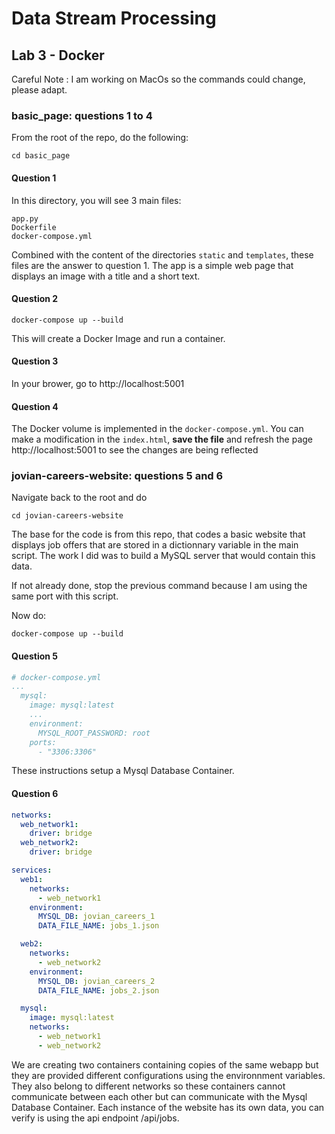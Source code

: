 # Data Stream Processing
## Lab 3 - Docker

Careful Note :
I am working on MacOs so the commands could change, please adapt.

### basic_page: questions 1 to 4

From the root of the repo, do the following:
```command
cd basic_page
```

#### Question 1

In this directory, you will see 3 main files:
```
app.py
Dockerfile
docker-compose.yml
```

Combined with the content of the directories `static` and `templates`, these files are the answer to question 1.
The app is a simple web page that displays an image with a title and a short text.

#### Question 2

```command
docker-compose up --build
```

This will create a Docker Image and run a container.

#### Question 3

In your brower, go to http://localhost:5001

#### Question 4

The Docker volume is implemented in the `docker-compose.yml`. You can make a modification in the `index.html`, **save the file** and refresh the page http://localhost:5001 to see the changes are being reflected

### jovian-careers-website: questions 5 and 6

Navigate back to the root and do
```command
cd jovian-careers-website
```

The base for the code is from this repo, that codes a basic website that displays job offers that are stored in a dictionnary variable in the main script. The work I did was to build a MySQL server that would contain this data.

If not already done, stop the previous command because I am using the same port with this script.

Now do:
```command
docker-compose up --build
```

#### Question 5

```docker-compose.yml
# docker-compose.yml
...
  mysql:
    image: mysql:latest
    ...
    environment:
      MYSQL_ROOT_PASSWORD: root
    ports:
      - "3306:3306"
```
These instructions setup a Mysql Database Container.

#### Question 6

```docker-compose.yml
networks:
  web_network1:
    driver: bridge
  web_network2:
    driver: bridge

services:
  web1:
    networks:
      - web_network1
    environment:
      MYSQL_DB: jovian_careers_1
      DATA_FILE_NAME: jobs_1.json

  web2:
    networks:
      - web_network2
    environment:
      MYSQL_DB: jovian_careers_2
      DATA_FILE_NAME: jobs_2.json

  mysql:
    image: mysql:latest
    networks:
      - web_network1
      - web_network2
```

We are creating two containers containing copies of the same webapp but they are provided different configurations using the environnment variables.
They also belong to different networks so these containers cannot communicate between each other but can communicate with the Mysql Database Container.
Each instance of the website has its own data, you can verify is using the api endpoint /api/jobs.
